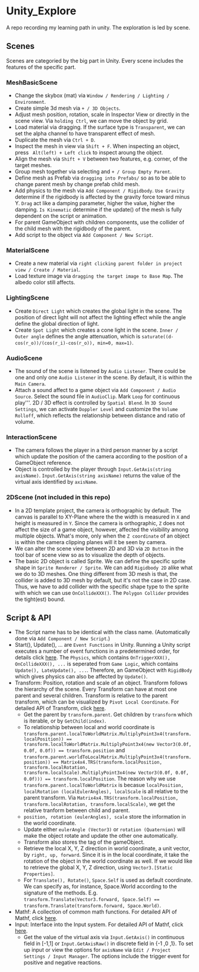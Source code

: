 # Unity_Explore
A repo recording my learning path in unity.
The exploration is led by scene.

## Scenes
Scenes are categoried by the big part in Unity. Every scene includes the features of the specific part. 

### MeshBasicScene
 - Change the skybox (mat) via ```Window / Rendering / Lighting / Environment```.
 - Create simple 3d mesh via ```+ / 3D Objects```. 
 - Adjust mesh position, rotation, scale in Inspector View or directly in the scene view. Via ```holding Ctrl```, we can move the object by grid.
 - Load material via dragging. If the surface type is ```Transparent```, we can set the alpha channel to have transparent effect of mesh.
 - Duplicate the mesh via ```Ctrl + D```.
 - Inspect the mesh in view via ```Shift + F```. When inspecting an object, press ``` Alt(left) + Left click``` to inspect aroung the object.
 - Align the mesh via ```Shift + V``` between two features, e.g. corner, of the target meshes.
 - Group mesh together via selecting and ```+ / Group Empty Parent```.
 - Define mesh as Prefab via ```dragging into Prefabs/``` so as to be able to change parent mesh by change prefab child mesh.
 - Add physics to the mesh via ```Add Component / Rigidbody```. ```Use Gravity``` determine if the rigidbody is affected by the gravity force toward minus Y. ```Drag``` act like a damping parameter, higher the value, higher the damping. ```Is Kinematic``` determine if the update() of the mesh is fully dependent on the script or animation.
 - For parent GameObject with children components, use the collider of the child mesh with the rigidbody of the parent.
 - Add script to the object via ```Add Component / New Script```.


### MaterialScene
 - Create a new material via ```right clicking parent folder in project view / Create / Material```.
 - Load texture image via ```dragging the target image to Base Map```. The albedo color still affects. 


### LightingScene
 - Create ```Direct Light``` which creates the global light in the scene. The position of direct light will not affect the lighting effect while the angle define the global direction of light.
 - Create ```Spot Light``` which creates a cone light in the scene. ```Inner / Outer angle``` defines the angle attenuation, which is ```saturate((d-cos(r_o))/(cos(r_i)-cos(r_o)), min=0, max=1)```.


### AudioScene
 - The sound of the scene is listened by ```Audio Listener```. There could be one and only one ```Audio Listener``` in the scene. By default, it is within the ```Main Camera```.
 - Attach a sound affect to a game object via ```Add Component / Audio Source```. Select the sound file in ```AudioClip```. Mark ```Loop``` for continuous play'''. 2D / 3D effect is controlled by ```Spatial Blend```. In ```3D Sound Settings```, we can activate ```Doppler Level``` and customize the ```Volume Rolloff```, which reflects the relationship between distance and ratio of volume.


### InteractionScene
 - The camera follows the player in a third person manner by a script which update the position of the camera according to the position of a GameObject reference. 
 - Object is controlled by the player through ```Input.GetAxis(string axisName)```. ```Input.GetAxis(string axisName)``` returns the value of the virtual axis identified by ```axisName```. 


### 2DScene (not included in this repo)
 - In a 2D template project, the camera is orthographic by default. The canvas is parallel to XY-Plane where the the width is measured in ```X``` and height is measured in ```Y```. Since the camera is orthographic, ```Z``` does not affect the size of a game object, however, affected the visibility among multiple objects. What's more, only when the ```Z coordinate``` of an object is within the camera clipping planes will it be seen by camera.
 - We can alter the scene view between 2D and 3D via ```2D Button``` in the tool bar of scene view so as to visualize the depth of objects.
 - The basic 2D object is called Sprite. We can define the specific sprite shape in ```Sprite Renderer / Sprite```. We can add ```Rigidbody 2D``` alike what we do to 3D meshes. One thing different from 3D mesh is that, the collider is added to 3D mesh by default, but it's not the case in 2D case. Thus, we have to add collider with the specific shape type to the sprite with which we can use ```OnCollideXXX()```. The ```Polygon Collider``` provides the tight(est) bound.



## Script & API
 - The Script name has to be identical with the class name. (Automatically done via ```Add Component / New Script```.) 
 - Start(), Update(), ... are ```Event Functions``` in Unity. Running a Unity script executes a number of event functions in a predetermined order, for details click [here](https://docs.unity3d.com/Manual/ExecutionOrder.html). The ```Physics```, which contains ```OnTriggerXXX(), OnCollideXXX(), ...``` is seperated from ```Game Logic```, which contains ```Update(), LateUpdate(), ...```. Therefore, an GameObject with ```RigidBody``` which gives physics can also be affected by ```Update()```.
 - Transform: Position, rotation and scale of an object. Transform follows the hierarchy of the scene. Every Transform can have at most one parent and several children. Transform is relative to the parent transform, which can be visualized by ```Pivot Local Coordinate```. For detailed API of Transform, click [here](https://docs.unity3d.com/ScriptReference/Transform.html).
   - Get the parent by ```transform.parent```. Get children by ```transform``` which is iterable, or by ```GetChild(index)```.
   - To relationship between local and world coordinate is ```transform.parent.localToWorldMatrix.MultiplyPoint3x4(transform.localPosition)) == transform.localToWorldMatrix.MultiplyPoint3x4(new Vector3(0.0f, 0.0f, 0.0f)) == transform.position``` and ```transform.parent.worldToLocalMatrix.MultiplyPoint3x4(transform.position)) == Matrix4x4.TRS(transform.localPosition, transform.localRotation, transform.localScale).MultiplyPoint3x4(new Vector3(0.0f, 0.0f, 0.0f))) == transform.localPosition```. The reason why we use ```transform.parent.localToWorldMatrix``` is becasue ```localPosition, localRotation (localEulerAngles), localScale``` is all relative to the parent transform. Via ```Matrix4x4.TRS(transform.localPosition, transform.localRotation, transform.localScale)```, we get the relative tranform between child and parent.
   - ```position, rotation (eulerAngles), scale``` store the information in the world coordinate.
   - Update either ```eulerAngle (Vector3)``` or ```rotation (Quaternion)``` will make the object rotate and update the other one automatically.
   - Transform also stores the tag of the gameObject.
   - Retrieve the local X, Y, Z direction in world coordinate, a unit vector, by ```right, up, forward```. Since it is in the local coordinate, it take the rotation of the object in the world coordinate as well. If we would like to retrieve the global X, Y, Z direction, using ```Vector3.[Static Properties]```.
   - For ```Translate(), Rotate()```, ```Space.Self``` is used as default coordinate. We can specify as, for instance, Space.World according to the signature of the methods. E.g. ```transform.Translate(Vector3.forward, Space.Self) == transform.Translate(transform.forward, Space.World)```.
 - Mathf: A collection of common math functions. For detailed API of Mathf, click [here](https://docs.unity3d.com/ScriptReference/Mathf.html).
 - Input: Interface into the Input system. For detailed API of Mathf, click [here](https://docs.unity3d.com/ScriptReference/Input.html).
   - Get the value of the virtual axis via ```Input.GetAxis()``` in continuous field in [-1,1] or ```Input.GetAxisRaw()``` in discrete field in {-1 ,0 ,1}. To set up input or view the options for ```axisName``` via ```Edit / Project Settings / Input Manager```. The options include the trigger event for positive and negative reactions.